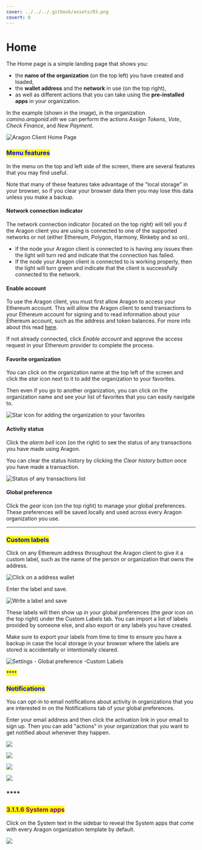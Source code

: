```yaml
---
cover: ../../../.gitbook/assets/03.png
coverY: 0
---
```


# Home

The Home page is a simple landing page that shows you:

* the **name of the organization** (on the top left) you have created and loaded,
* the **wallet address** and the **network** in use (on the top right),
* as well as different actions that you can take using the **pre-installed apps** in your organization.

In the example (shown in the image), in the organization _camino.aragonid.eth_ we can perform the actions _Assign Tokens_, _Vote_, _Check Finance_, and _New Payment_.

![Aragon Client Home Page](https://d33v4339jhl8k0.cloudfront.net/docs/assets/5c98a4fe0428633d2cf3fcf7/images/5d86746c04286364bc8f65bf/file-xfmyJqyDNO.png)

### <mark style="color:blue;">Menu features</mark>

In the menu on the top and left side of the screen, there are several features that you may find useful.

Note that many of these features take advantage of the "local storage" in your browser, so if you clear your browser data then you may lose this data unless you make a backup.

#### Network connection indicator

The network connection indicator (located on the top right) will tell you if the Aragon client you are using is connected to one of the supported networks or not (either Ethereum, Polygon, Harmony, Rinkeby and so on).

* If the node your Aragon client is connected to is having any issues then the light will turn red and indicate that the connection has failed.
* If the node your Aragon client is connected to is working properly, then the light will turn green and indicate that the client is successfully connected to the network.

#### Enable account

To use the Aragon client, you must first allow Aragon to access your Ethereum account. This will allow the Aragon client to send transactions to your Ethereum account for signing and to read information about your Ethereum account, such as the address and token balances. For more info about this read [here](../set-up-metamask/).

If not already connected, click _Enable account_ and approve the access request in your Ethereum provider to complete the process.

#### Favorite organization

You can click on the organization name at the top left of the screen and click the _star_ icon next to it to add the organization to your favorites.

Then even if you go to another organization, you can click on the organization name and see your list of favorites that you can easily navigate to.

![Star icon for adding the organization to your favorites](https://d33v4339jhl8k0.cloudfront.net/docs/assets/5c98a4fe0428633d2cf3fcf7/images/5d8674e82c7d3a7e9ae174a3/file-nGxht8KRpF.png)

#### Activity status

Click the _alarm bell_ icon (on the right) to see the status of any transactions you have made using Aragon.

You can clear the status history by clicking the _Clear history_ button once you have made a transaction.

![Status of any transactions list](https://d33v4339jhl8k0.cloudfront.net/docs/assets/5c98a4fe0428633d2cf3fcf7/images/5d8674fd2c7d3a7e9ae174a4/file-Bb4iqf37Ue.png)

#### Global preference

Click the _gear_ icon (on the top right) to manage your global preferences. These preferences will be saved locally and used across every Aragon organization you use.

***

### <mark style="color:blue;">**Custom labels**</mark>

Click on any Ethereum address throughout the Aragon client to give it a custom label, such as the name of the person or organization that owns the address.

![Click on a address wallet](<../../../.gitbook/assets/Schermata 2022-02-04 alle 15.20.25.png>)

Enter the label and save.

![Write a label and save](<../../../.gitbook/assets/Schermata 2022-02-04 alle 15.19.17.png>)

These labels will then show up in your global preferences (the _gear_ icon on the top right) under the Custom Labels tab. You can import a list of labels provided by someone else, and also export or any labels you have created.

Make sure to export your labels from time to time to ensure you have a backup in case the local storage in your browser where the labels are stored is accidentally or intentionally cleared.

![Settings - Global preference -Custom Labels](<../../../.gitbook/assets/Schermata 2022-02-04 alle 15.26.22.png>)

<mark style="color:blue;">\*\*\*\*</mark>

### <mark style="color:blue;">**Notifications**</mark>

You can opt-in to email notifications about activity in organizations that you are interested in on the Notifications tab of your global preferences.

Enter your email address and then click the activation link in your email to sign up. Then you can add "actions" in your organization that you want to get notified about whenever they happen.

![](<../../../.gitbook/assets/Schermata 2022-02-04 alle 15.33.22.png>)

![](<../../../.gitbook/assets/Schermata 2022-02-04 alle 15.35.56.png>)

![](../../../.gitbook/assets/file-gVxhisVskv.png)

![](../../../.gitbook/assets/file-zm2zN621Oj.png)

### \*\*\*\*

### <mark style="color:purple;">**3.1.1.6 System apps**</mark>

Click on the System text in the sidebar to reveal the System apps that come with every Aragon organization template by default.

![](https://d33v4339jhl8k0.cloudfront.net/docs/assets/5c98a4fe0428633d2cf3fcf7/images/5d86746c04286364bc8f65bf/file-xfmyJqyDNO.png)
